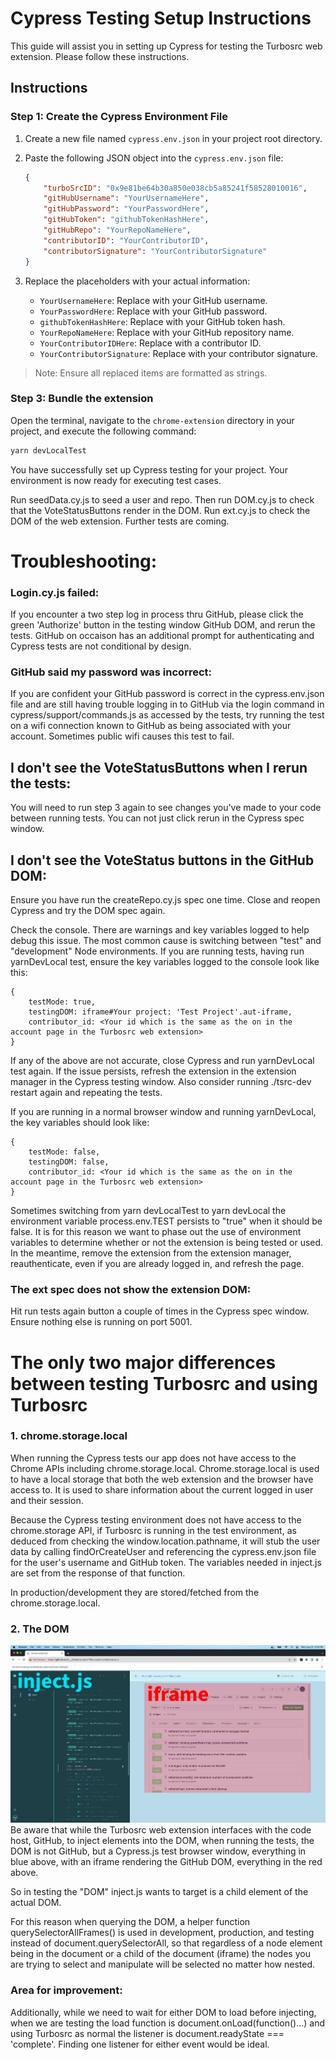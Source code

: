 # Cypress Testing Setup Instructions

This guide will assist you in setting up Cypress for testing the Turbosrc web extension. Please follow these instructions.

## Instructions

### Step 1: Create the Cypress Environment File

1. Create a new file named `cypress.env.json` in your project root directory.

2. Paste the following JSON object into the `cypress.env.json` file:

    ```json
    {
        "turboSrcID": "0x9e81be64b30a850e038cb5a85241f58528010016",
        "gitHubUsername": "YourUsernameHere",
        "gitHubPassword": "YourPasswordHere",
        "gitHubToken": "githubTokenHashHere",
        "gitHubRepo": "YourRepoNameHere",
        "contributorID": "YourContributorID",
        "contributorSignature": "YourContributorSignature"
    }
    ```

3. Replace the placeholders with your actual information:

    - `YourUsernameHere`: Replace with your GitHub username.
    - `YourPasswordHere`: Replace with your GitHub password.
    - `githubTokenHashHere`: Replace with your GitHub token hash.
    - `YourRepoNameHere`: Replace with your GitHub repository name.
    - `YourContributorIDHere`: Replace with a contributor ID.
    - `YourContributorSignature`: Replace with your contributor signature.

> Note: Ensure all replaced items are formatted as strings.

### Step 3: Bundle the extension
Open the terminal, navigate to the `chrome-extension` directory in your project, and execute the following command:

```bash
yarn devLocalTest
```

You have successfully set up Cypress testing for your project. Your environment is now ready for executing test cases.

Run seedData.cy.js to seed a user and repo. Then run DOM.cy.js to check that the VoteStatusButtons render in the DOM. Run ext.cy.js to check the DOM of the web extension. Further tests are coming.

# Troubleshooting:

### Login.cy.js failed:
If you encounter a two step log in process thru GitHub, please click the green 'Authorize' button in the testing window GitHub DOM, and rerun the tests. GitHub on occaison has an additional prompt for authenticating and Cypress tests are not conditional by design.

### GitHub said my password was incorrect:
If you are confident your GitHub password is correct in the cypress.env.json file and are still having trouble logging in to GitHub via
the login command in cypress/support/commands.js as accessed by the tests, try running the test on a wifi connection known to GitHub as being associated with your account. Sometimes public wifi causes this test to fail.

## I don't see the VoteStatusButtons when I rerun the tests:
You will need to run step 3 again to see changes you've made to your code between running tests. You can not just click rerun in the Cypress spec window.

## I don't see the VoteStatus buttons in the GitHub DOM:
Ensure you have run the createRepo.cy.js spec one time. Close and reopen Cypress and try the DOM spec again.

Check the console. There are warnings and key variables logged to help debug this issue. The most common cause is switching between
"test" and "development" Node environments. If you are running tests, having run yarnDevLocal test, ensure the key variables logged to the console look like this:
```
{
    testMode: true,
    testingDOM: iframe#Your project: 'Test Project'.aut-iframe,
    contributor_id: <Your id which is the same as the on in the account page in the Turbosrc web extension>
}
```

If any of the above are not accurate, close Cypress and run yarnDevLocal test again. If the issue persists, refresh the extension in the extension manager in the Cypress testing window. Also consider running ./tsrc-dev restart again and repeating the tests.

If you are running in a normal browser window and running yarnDevLocal, the key variables should look like:
```
{
    testMode: false,
    testingDOM: false,
    contributor_id: <Your id which is the same as the on in the account page in the Turbosrc web extension>
}
```

Sometimes switching from yarn devLocalTest to yarn devLocal the environment variable process.env.TEST persists to "true" when
it should be false. It is for this reason we want to phase out the use of environment variables to determine whether or not
the extension is being tested or used. In the meantime, remove the extension from the extension manager, reauthenticate, even if
you are already logged in, and refresh the page.

### The ext spec does not show the extension DOM:
Hit run tests again button a couple of times in the Cypress spec window. Ensure nothing else is running on port 5001.

# The only two major differences between testing Turbosrc and using Turbosrc

### 1. chrome.storage.local
When running the Cypress tests our app does not have access to the Chrome APIs including chrome.storage.local. Chrome.storage.local is used to have a local storage that both the web extension and the browser have access to. It is used to share information about the current logged in user and their session.

Because the Cypress testing environment does not have access to the chrome.storage API, if Turbosrc is running in the test environment, as deduced from checking the window.location.pathname, it will stub the user data by calling findOrCreateUser and  referencing the cypress.env.json file for the user's username and GitHub token. The variables needed in inject.js are set from the response of that function.

In production/development they are stored/fetched from the chrome.storage.local.

### 2. The DOM
<img src="./testingwindow.jpeg" />
Be aware that while the Turbosrc web extension interfaces with the code host, GitHub, to inject elements into the DOM, when running the tests, the DOM is not GitHub, but a Cypress.js test browser window, everything in blue above, with an iframe rendering the GitHub DOM, everything in the red above.

So in testing the "DOM" inject.js wants to target is a child element of the actual DOM.

For this reason when querying the DOM, a helper function querySelectorAllFrames() is used in development, production, and testing instead of document.querySelectorAll, so that regardless of a node element being in the document or a child of the document (iframe) the nodes you are trying to select and manipulate will be selected no matter how nested.

### Area for improvement:
Additionally, while we need to wait for either DOM to load before injecting, when we are testing the load function is document.onLoad(function()...) and using Turbosrc as normal the listener is document.readyState === 'complete'. Finding one listener for either event  would be ideal.

